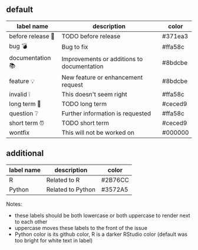 ## default

| label name | description | color |
|---|---|---|
| before release :pushpin: | TODO before release | #371ea3 |
| bug :bomb: | Bug to fix | #ffa58c |
| documentation :books: | Improvements or additions to documentation | #8bdcbe |
| feature :bulb: | New feature or enhancement request | #8bdcbe |
| invalid :grey_exclamation: | This doesn't seem right | #ffa58c |
| long term :calendar: | TODO long term | #ceced9 |
| question :grey_question: | Further information is requested | #ffa58c |
| short term :alarm_clock: | TODO short term | #ceced9 |
| wontfix | This will not be worked on | #000000 |

## additional

| label name | description | color |
|---|---|---|
| R | Related to R | #2B76CC |
| Python | Related to Python | #3572A5 |


Notes:
- these labels should be both lowercase or both uppercase to render next to each other
- uppercase moves these labels to the front of the issue
- Python color is its github color, R is a darker RStudio color (default was too bright for white text in label)
